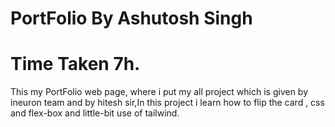 # PortFolio By Ashutosh Singh
# Time Taken 7h.
 This my PortFolio web page, where i put my all project which is given by ineuron team and by hitesh sir,In this project i learn how to flip the card , css and flex-box and little-bit use of tailwind.
